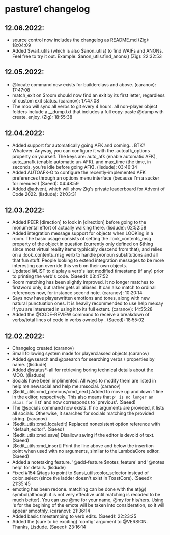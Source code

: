 # pasture1 changelog
## 12.06.2022:
- source control now includes the changelog as README.md (Zig): 18:04:09
- Added $waif_utils (which is also $anon_utils) to find WAIFs and ANONs. Feel free to try it out. Example: $anon_utils:find_anons() (Zig): 22:32:53
## 12.05.2022:
- @locate command now exists for builderclass and above. (caranov): 17:47:08
- match_exit on $room should now find an exit by its first letter, regardless of custom exit status. (caranov): 17:47:08
- The moo will sync all verbs to git every 4 hours. all non-player object folders include a __dump.txt that includes a full copy-paste @dump with create. enjoy. (Zig): 18:55:38
## 12.04.2022:
- Added support for automatically going AFK and coming... BTK? Whatever. Anyway, you can configure it with the .autoafk_options property on yourself. The keys are: auto_afk (enable automatic AFK), auto_unafk (enable automatic un-AFK), and max_time (the time, in seconds, you're idle before going AFK). (lisdude): 03:46:34
- Added AUTOAFK-O to configure the recently-implemented AFK preferences through an options menu interface (because I'm a sucker for menues!) (Saeed): 04:48:59
- Added @advent, which will show Zig's private leaderboard for Advent of Code 2022. (lisdude): 21:03:31
## 12.03.2022:
- Added PEER [direction] to look in [direction] before going to the monumental effort of actually walking there. (lisdude): 02:52:58
- Added integration message support for objects when LOOKing in a room. The basic usage consists of setting the .look_contents_msg property of the object in question (currently only defined on $thing since most virtual reality items typhically descend from that), and relies on a :look_contents_msg verb to handle pronoun substitutions and all that fun stuff. People looking to extend integration messages to be more interesting can override this verb on their own objects.
- Updated @LIST to display a verb's last modified timestamp (if any) prior to printing the verb's code. (Saeed): 03:47:52
- Room matching has been slightly improved. It no longer matches to firstword only, but rather gets all aliases. It can also match to ordinal references now, for instance second note. (caranov): 10:20:14
- Says now have playerwritten emotions and tones, along with new natural punctuation ones. It is heavily recommended to use help me:say if you are interested in using it to its full extent. (caranov): 14:55:28
- Added the @CODE-REVIEW <player> command to receive a breakdown of verbs/total lines of code in verbs owned by <player>. (Saeed): 18:55:02
## 12.02.2022:
- Changelog created.(caranov)
- Small following system made for playerclassed objects.(caranov)
- Added @vsearch and @psearch for searching verbs / properties by name. ((lisdude)
- Added @status*-all for retrieving boring technical details about the MOO. ((lisdude)
- Socials have been implimented. All ways to modify them are listed in help me:newsocial and help me:rmsocial. (caranov)
- [$edit_utils:cmd_previous/cmd_next] Added to move up and down 1 line in the editor, respectively. This also means that `p' is no longer an alias for `list' and now corresponds to `previous'. (Saeed)
- The @socials command now exists. If no arguments are provided, it lists all socials. Otherwise, it searches for socials matching the provided string. (caranov)
- [$edit_utils:cmd_localedit] Replaced nonexistent option reference with "default_editor". (Saeed)
- [$edit_utils:cmd_save] Disallow saving if the editor is devoid of text. (Saeed)
- [$edit_utils:cmd_insert] Print the line above and below the insertion point when used with no arguments, similar to the LambdaCore editor. (Saeed)
- Added a notetaking feature. '@add-feature $notes_feature' and '@notes help' for details. (lisdude)
- Fixed #154:@tags to point to $ansi_utils:color_selector instead of color_select (since the ladder doesn't exist in ToastCore). (Saeed): 21:35:45
- emoting has been redone. matching can be done with the at(@) symbol(although it is not very effective until matching is recoded to be much better). You can use @me for your name, @my for his/hers. Using 's for the begining of the emote will be taken into consideration, so it will appear smoothly. (caranov): 21:36:14
- Added basic timestamping to verb edits. (Saeed): 22:23:25
- Added the (sure to be exciting) `config' argument to @VERSION. Thanks, Lisdude. (Saeed): 23:16:14
